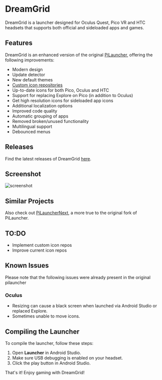 # DreamGrid

DreamGrid is a launcher designed for Oculus Quest, Pico VR and HTC headsets that supports both official and sideloaded apps and games.

## Features

DreamGrid is an enhanced version of the original [PiLauncher](https://github.com/lvonasek/QuestPiLauncher), offering the following improvements:

- Modern design
- Update detector
- New default themes
- [Custom icon repositories](https://github.com/basti564/LauncherIcons)
- Up-to-date icons for both Pico, Oculus and HTC
- Support for replacing Explore on Pico (in addition to Oculus)
- Get high resolution icons for sideloaded app icons
- Additional localization options
- Improved code quality
- Automatic grouping of apps
- Removed broken/unused functionality
- Multilingual support
- Debounced menus

## Releases

Find the latest releases of DreamGrid [here](https://github.com/basti564/DreamGrid/releases).

## Screenshot
![screenshot](https://github.com/basti564/DreamGrid/assets/34898868/d3945a1c-9250-4f3b-9f99-f8d29a24c727)

## Similar Projects

Also check out [PiLauncherNext](https://github.com/Veticia/PiLauncherNext), a more true to the original fork of PiLauncher.

## TO:DO

- Implement custom icon repos
- Improve current icon repos

## Known Issues

Please note that the following issues were already present in the original pilauncher

### Oculus
- Resizing can cause a black screen when launched via Android Studio or replaced Explore.
- Sometimes unable to move icons.

## Compiling the Launcher

To compile the launcher, follow these steps:

1. Open **Launcher** in Android Studio.
2. Make sure USB debugging is enabled on your headset.
3. Click the play button in Android Studio.

That's it! Enjoy gaming with DreamGrid!
